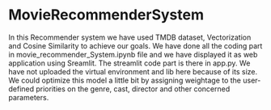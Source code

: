 # MovieRecommenderSystem
In this Recommender system we have used TMDB dataset, Vectorization and Cosine Similarity to achieve our goals.
We have done all the coding part in movie_recommender_System.ipynb file and we have  displayed it as web application using Sreamlit. The streamlit code part is there in app.py.
We have not uploaded the virtual environment and lib here because of its size.
We could optimize this model a little bit by assigning weightage to the user-defined priorities on the genre, cast, director and other concerned parameters.
